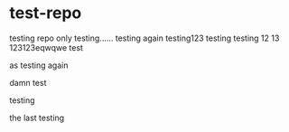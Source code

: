 # test-repo
testing repo only
testing......
testing again
testing123
testing
testing
12
13
123123eqwqwe
test

as
testing again




damn test

testing

the last testing 
